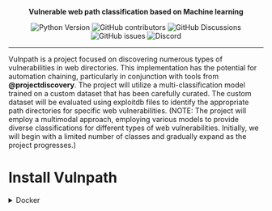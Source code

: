 <p align="center">
  <a style="font-weight: bold;">Vulnerable web path classification based on Machine learning</a>
</p>

<p align="center">
  <img src="https://img.shields.io/badge/Python-3.10-blue.svg" alt="Python Version">
  <img alt="GitHub contributors" src="https://img.shields.io/github/contributors/UncoveredTensor/vulnpath">
  <img alt="GitHub Discussions" src="https://img.shields.io/github/discussions/UncoveredTensor/vulnpath">
  <img alt="GitHub issues" src="https://img.shields.io/github/issues/UncoveredTensor/vulnpath">
  <img alt="Discord" src="https://img.shields.io/discord/1126322560393560204">
</p>

--- 

Vulnpath is a project focused on discovering numerous types of vulnerabilities in web directories. This implementation has the potential for automation chaining, particularly in conjunction with tools from **@projectdiscovery**. The project will utilize a multi-classification model trained on a custom dataset that has been carefully curated. The custom dataset will be evaluated using exploitdb files to identify the appropriate path directories for specific web vulnerabilities. (NOTE: The project will employ a multimodal approach, employing various models to provide diverse classifications for different types of web vulnerabilities. Initially, we will begin with a limited number of classes and gradually expand as the project progresses.)

# Install Vulnpath

<details close>
<summary>Docker</summary>
<br>

    Coming soon!
</details>
